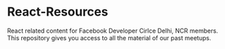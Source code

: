 # React-Resources
React related content for Facebook Developer Cirlce Delhi, NCR members. This repository gives you access to all the material of our past meetups.
